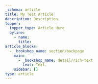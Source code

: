 ```yaml
---
_schema: article
title: My Test Article
description: Description.
topper:
  topper_type: Article Hero
  byline:
    - name:
      title:
article_blocks:
  - _bookshop_name: section/backpage
    main:
      - _bookshop_name: detail/rich-text
        text: Text.
    sidebar: []
type: article
---
```

